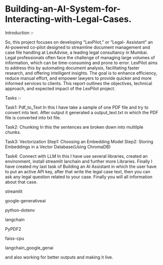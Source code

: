 # Building-an-AI-System-for-Interacting-with-Legal-Cases.

Introduction :- 

So, this project focuses on developing "LexPilot," or 
“Legal- Assistant” an AI-powered co-pilot designed to streamline document management and case file handling at LexAdvise, a leading legal consultancy in Mumbai. Legal professionals often face the challenge of managing large volumes of information, which can be time-consuming and prone to error. LexPilot aims to address this by automating document analysis, facilitating faster research, and offering intelligent insights. The goal is to enhance efficiency, reduce manual effort, and empower lawyers to provide quicker and more informed services to clients. This report outlines the objectives, technical approach, and expected impact of the LexPilot project.

Tasks :-

Task1: Pdf_to_Text In this I have take a sample of one PDF file and try to convert into text. After output it generated a output_text.txt in which the PDF file is converted into txt file.

Task2: Chunking In this the sentences are broken down into multilple chunks.

Task3: Vectorization Step1: Choosing an Embedding Model Step2: Storing Embeddings in a Vector Database(Using ChromaDB)

Task4: Connect with LLM In this I have use several libraries, created an environment, install streamlit lanchain and further more Libraries. Finally I have created my last task of Building an AI Assistant in which the user have to put an active API key, after that write the legal case text, then you can ask any legal question related to your case. Finally you will all information about that case.

streamlit

google-generativeai

python-dotenv

langchain

PyPDF2

faiss-cpu

langchain_google_genai


and also working for better outputs and making it live.
